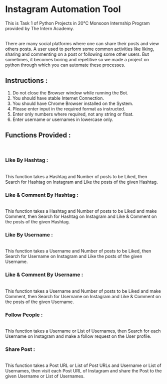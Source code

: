 <h1> Instagram Automation Tool</h1>
This is Task 1 of Python Projects in 20°C Monsoon Internship Program provided by The Intern Academy.


<br>There are many social platforms where one can share their posts and view others posts. A user used to perform some common activities like liking, sharing and commenting on a post or following some other users. But sometimes, it becomes boring and repetitive so we made a project on python through which you can automate these processes.<br>

## Instructions :
1. Do not close the Browser window while running the Bot.
2. You should have stable Internet Connection.
3. You should have Chrome Browser installed on the System.
4. Please enter input in the required format as instructed.
5. Enter only numbers where required, not any string or float.  
6. Enter username or usernames in lowercase only.

## Functions Provided :<br>

<br>
<h3> Like By Hashtag :</h3>
<br> This function takes a Hashtag and Number of posts to be Liked, then Search for Hashtag on Instagram and Like the posts of the given Hashtag.
<br>
<h3> Like & Comment By Hashtag :</h3>
<br> This function takes a Hashtag and Number of posts to be Liked and make Comment, then Search for Hashtag on Instagram and Like & Comment on the posts of the given Hashtag.
<br>
<h3>Like By Username :</h3>
<br> This function takes a Username and Number of posts to be Liked, then Search for Username on Instagram and Like the posts of the given Username.
<br>
<h3> Like & Comment By Username :</h3>
<br> This function takes a Username and Number of posts to be Liked and make Comment, then Search for Username on Instagram and Like & Comment on the posts of the given Username.
<br>
<h3> Follow People :</h3>
<br> This function takes a Username or List of Usernames, then Search for each Username on Instagram and make a follow request on the User profile.
<br>
<h3> Share Post :</h3>
<br> This function takes a Post URL or List of Post URLs and Username or List of Usernames, then visit each Post URL of Instagram and share the Post to the given Username or List of Usernames.
